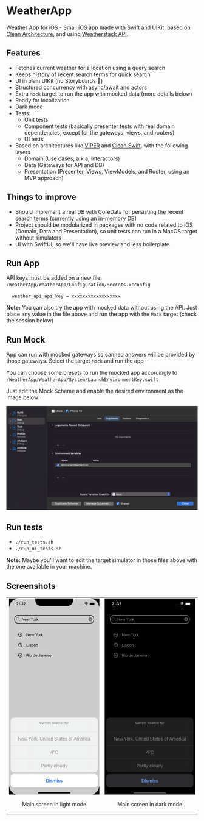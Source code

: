 # WeatherApp

Weather App for iOS - Small iOS app made with Swift and UIKit, based on [Clean Architecture](https://blog.cleancoder.com/uncle-bob/2012/08/13/the-clean-architecture.html), and using [Weatherstack API](https://weatherstack.com/).

## Features
- Fetches current weather for a location using a query search
- Keeps history of recent search terms for quick search
- UI in plain UIKit (no Storyboards 🎉)
- Structured concurrency with async/await and actors
- Extra `Mock` target to run the app with mocked data (more details below)
- Ready for localization
- Dark mode
- Tests:
  - Unit tests
  - Component tests (basically presenter tests with real domain dependencies, except for the gateways, views, and routers)
  - UI tests
- Based on architectures like [VIPER](https://www.raywenderlich.com/8440907-getting-started-with-the-viper-architecture-pattern) and [Clean Swift](https://clean-swift.com/), with the following layers
  - Domain (Use cases, a.k.a, interactors)
  - Data (Gateways for API and DB)
  - Presentation (Presenter, Views, ViewModels, and Router, using an MVP approach)

## Things to improve
- Should implement a real DB with CoreData for persisting the recent search terms (currently using an in-memory DB)
- Project should be modularized in packages with no code related to iOS (Domain, Data and Presentation), so unit tests can run in a MacOS target without simulators 
- UI with SwiftUI, so we'll have live preview and less boilerplate

## Run App
API keys must be added on a new file: `/WeatherApp/WeatherApp/Configuration/Secrets.xcconfig`

```
  weather_api_api_key = xxxxxxxxxxxxxxxxxx
```
**Note:** You can also try the app with mocked data without using the API. Just place any value in the file above and run the app with the `Mock` target (check the session below)

## Run Mock

App can run with mocked gateways so canned answers will be provided by those gateways. Select the target `Mock` and run the app

You can choose some presets to run the mocked app accordingly to `/WeatherApp/WeatherApp/System/LaunchEnvironmentKey.swift`

Just edit the Mock Scheme and enable the desired environment as the image below:

![Environment](Screenshots/environments.png)

## Run tests
- `./run_tests.sh`
- `./run_ui_tests.sh`

**Note:** Maybe you'll want to edit the target simulator in those files above with the one available in your machine.

## Screenshots

<table align="center">
  <tr>
     <td>
       <img src="Screenshots/main-light.png" width="400" title="Main screen in light mode">
       <p align="center">Main screen in light mode</p>
     </td>
     <td>
       <img src="Screenshots/main-dark.png" width="400" title="Main screen in dark mode">
       <p align="center">Main screen in dark mode</p>
     </td>
  </tr>
</table>
